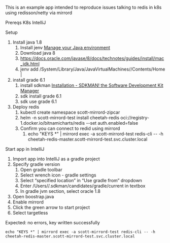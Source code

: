 This is an example app intended to reproduce issues talking to redis in k8s using redisson/netty via mirrord

Prereqs
K8s
IntelliJ

Setup
1. Install java 1.8
   1. Install jenv [Manage your Java environment](https://www.jenv.be/)
   2. Download java 8
   3. https://docs.oracle.com/javase/8/docs/technotes/guides/install/mac_jdk.html
   4. jenv add /System/Library/Java/JavaVirtualMachines/<version>/Contents/Home |
2. install grade 6.1
   1. install sdkman [Installation - SDKMAN! the Software Development Kit Manager](https://sdkman.io/install)
   2. sdk install grade 6.1
   3. sdk use grade 6.1
3. Deploy redis
   1. kubectl create namespace scott-mirrord-zipcar
   2. helm -n scott-mirrord-test install cheetah-redis  oci://registry-1.docker.io/bitnamicharts/redis --set auth.enabled=false
   3. Confirm you can connect to redid using mirrord
      1. echo "KEYS *" | mirrord exec -a scott-mirrord-test redis-cli -- -h cheetah-redis-master.scott-mirrord-test.svc.cluster.local

Start app in IntelliJ
1. Import app into IntelliJ as a gradle project
2. Specify gradle version
   1. Open gradle toolbar
   2. Select wrench icon - gradle settings
   3. Select “specified location” in “Use gradle from” dropdown
   4. Enter /Users/<username>/.sdkman/candidates/gradle/current in textbox
   5. In gradle jvm section, select oracle 1.8
3. Open boostrap.java
4. Enable mirrord
4. Click the green arrow to start project
5. Select targetless

Expected: no errors, key written successfully
```
echo "KEYS *" | mirrord exec -a scott-mirrord-test redis-cli -- -h cheetah-redis-master.scott-mirrord-test.svc.cluster.local

